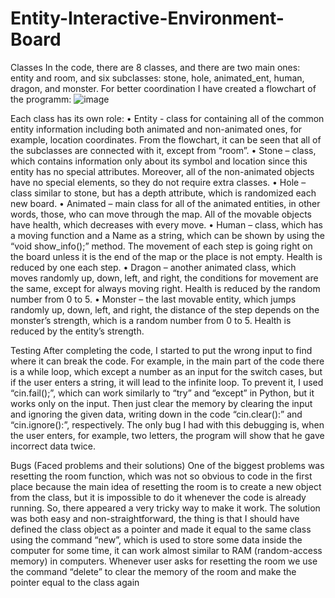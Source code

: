 # Entity-Interactive-Environment-Board


Classes
  In the code, there are 8 classes, and there are two main ones: entity and room, and six 
  subclasses: stone, hole, animated_ent, human, dragon, and monster. For better coordination I
  have created a flowchart of the programm:
      ![image](https://github.com/VerkholatIvan/Entity-Interactive-Environment-Board/assets/123458146/e54dea59-f740-4dcc-ad22-6471687e9782)


  Each class has its own role:
    • Entity - class for containing all of the common entity information including both animated 
    and non-animated ones, for example, location coordinates. From the flowchart, it can be 
    seen that all of the subclasses are connected with it, except from “room”.
    • Stone – class, which contains information only about its symbol and location since this 
    entity has no special attributes. Moreover, all of the non-animated objects have no 
    special elements, so they do not require extra classes.
    • Hole – class similar to stone, but has a depth attribute, which is randomized each new 
    board.
    • Animated – main class for all of the animated entities, in other words, those, who can 
    move through the map. All of the movable objects have health, which decreases with 
    every move.
    • Human – class, which has a moving function and a Name as a string, which can be 
    shown by using the “void show_info();” method. The movement of each step is going 
    right on the board unless it is the end of the map or the place is not empty. Health is 
    reduced by one each step.
    • Dragon – another animated class, which moves randomly up, down, left, and right, the 
    conditions for movement are the same, except for always moving right. Health is 
    reduced by the random number from 0 to 5.
    • Monster – the last movable entity, which jumps randomly up, down, left, and right, the 
    distance of the step depends on the monster’s strength, which is a random number from 
    0 to 5. Health is reduced by the entity’s strength.


Testing
  After completing the code, I started to put the wrong input to find where it can break the code. 
  For example, in the main part of the code there is a while loop, which except a number as an 
  input for the switch cases, but if the user enters a string, it will lead to the infinite loop. To 
  prevent it, I used “cin.fail();”, which can work similarly to “try” and “except” in Python, but it works 
  only on the input. Then just clear the memory by clearing the input and ignoring the given data, 
  writing down in the code “cin.clear():” and “cin.ignore():”, respectively. The only bug I had with 
  this debugging is, when the user enters, for example, two letters, the program will show that he 
  gave incorrect data twice.
  
  
Bugs (Faced problems and their solutions)
  One of the biggest problems was resetting the room function, which was not so obvious to code 
  in the first place because the main idea of resetting the room is to create a new object from the 
  class, but it is impossible to do it whenever the code is already running. So, there appeared a 
  very tricky way to make it work. The solution was both easy and non-straightforward, the thing is 
  that I should have defined the class object as a pointer and made it equal to the same class 
  using the command “new”, which is used to store some data inside the computer for some time, 
  it can work almost similar to RAM (random-access memory) in computers. Whenever user asks 
  for resetting the room we use the command “delete” to clear the memory of the room and make
  the pointer equal to the class again
